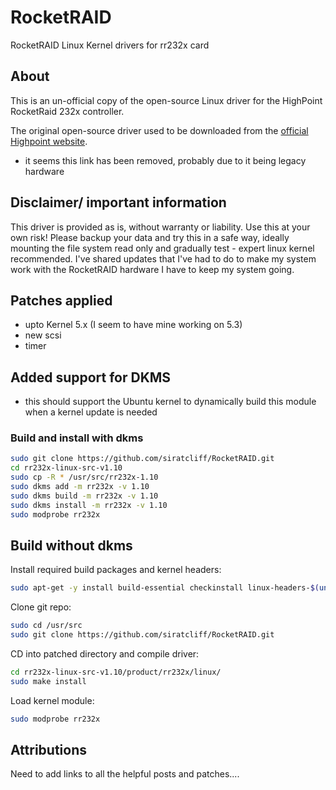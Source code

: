 # RocketRAID
RocketRAID Linux Kernel drivers for rr232x card

## About
This is an un-official copy of the open-source Linux driver for the HighPoint RocketRaid 232x controller.

The original open-source driver used to be downloaded from the [official Highpoint website](http://www.highpoint-tech.com/USA_new/rr2300_download.htm).
- it seems this link has been removed, probably due to it being legacy hardware

## Disclaimer/ important information
This driver is provided as is, without warranty or liability. Use this at your own risk!
Please backup your data and try this in a safe way, ideally mounting the file system read only and gradually test - expert linux kernel recommended.
I've shared updates that I've had to do to make my system work with the RocketRAID hardware I have to keep my system going.

## Patches applied
- upto Kernel 5.x (I seem to have mine working on 5.3)
- new scsi
- timer

## Added support for DKMS
- this should support the Ubuntu kernel to dynamically build this module when a kernel update is needed

### Build and install with dkms

```bash
sudo git clone https://github.com/siratcliff/RocketRAID.git
cd rr232x-linux-src-v1.10
sudo cp -R * /usr/src/rr232x-1.10
sudo dkms add -m rr232x -v 1.10
sudo dkms build -m rr232x -v 1.10
sudo dkms install -m rr232x -v 1.10
sudo modprobe rr232x
```

## Build without dkms

Install required build packages and kernel headers:

```bash
sudo apt-get -y install build-essential checkinstall linux-headers-$(uname -r)
```

Clone git repo:

```bash
sudo cd /usr/src
sudo git clone https://github.com/siratcliff/RocketRAID.git
```

CD into patched directory and compile driver:

```bash
cd rr232x-linux-src-v1.10/product/rr232x/linux/
sudo make install
```

Load kernel module:

```bash
sudo modprobe rr232x
```

## Attributions

Need to add links to all the helpful posts and patches....
